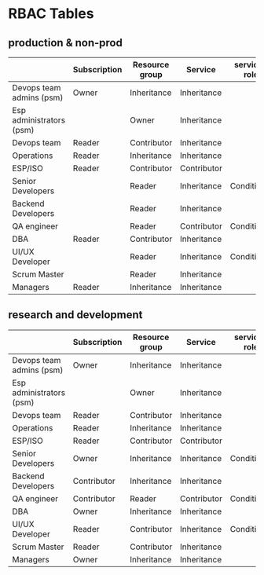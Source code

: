 # RBAC Tables


## production & non-prod

|   | Subscription | Resource group | Service | service-role |
|---|---|---|---|---|
| Devops team admins (psm) |  Owner | Inheritance | Inheritance |   |
| Esp administrators (psm) |   | Owner | Inheritance |   |
| Devops team | Reader  | Contributor   | Inheritance |   |
| Operations | Reader  | Inheritance   | Inheritance |   |
| ESP/ISO | Reader  | Contributor | Contributor |   |
| Senior Developers |   | Reader | Inheritance   | Conditional  |
| Backend Developers  |  | Reader | Inheritance   |   |
| QA engineer |   | Reader | Contributor   | Conditional |
| DBA  | Reader  | Contributor | Inheritance |   |
| UI/UX Developer  |  | Reader | Inheritance | Conditional |
| Scrum Master |  | Reader | Inheritance   |   |
| Managers | Reader | Inheritance | Inheritance   |   |


## research and development

|   | Subscription | Resource group | Service | service-role |
|---|---|---|---|---|
| Devops team admins (psm)  | Owner | Inheritance | Inheritance |   |
| Esp administrators (psm)  |  | Owner | Inheritance |  |
| Devops team               | Reader | Contributor | Inheritance |   |
| Operations                | Reader | Inheritance | Inheritance |   |
| ESP/ISO                   | Reader | Contributor | Contributor |   |
| Senior Developers         | Owner | Inheritance | Inheritance | Conditional  |
| Backend Developers        | Contributor | Inheritance | Inheritance |   |
| QA engineer               | Contributor | Reader | Contributor | Conditional |
| DBA                       | Owner | Inheritance  | Inheritance |   |
| UI/UX Developer           | Reader | Contributor | Inheritance | Conditional |
| Scrum Master              | Reader | Contributor | Inheritance |   |
| Managers                  | Owner | Inheritance | Inheritance |   |

